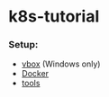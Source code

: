 # k8s-tutorial
### Setup:

* [vbox](/setup/vbox/README.md) (Windows only)
* [Docker](/setup/docker/README.md)
* [tools](/setup/tools/README.md)

